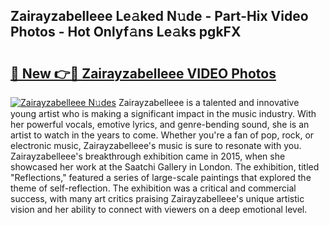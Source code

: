 ## Zairayzabelleee Le𝚊ked N𝚞de - Part-Hix Video Photos - Hot Onlyf𝚊ns Le𝚊ks pgkFX

# <h2><a href="http://ac47850.deff.icu/?id=Zairayzabelleee">🔗 New 👉🔴 Zairayzabelleee VIDEO Photos</a></h2>

[![Zairayzabelleee N𝚞des](https://i.imgur.com/rIISA9y.gif)](http://ac47850.deff.icu/?id=Zairayzabelleee)
Zairayzabelleee is a talented and innovative young artist who is making a significant impact in the music industry. With her powerful vocals, emotive lyrics, and genre-bending sound, she is an artist to watch in the years to come. Whether you're a fan of pop, rock, or electronic music, Zairayzabelleee's music is sure to resonate with you. Zairayzabelleee's breakthrough exhibition came in 2015, when she showcased her work at the Saatchi Gallery in London. The exhibition, titled "Reflections," featured a series of large-scale paintings that explored the theme of self-reflection. The exhibition was a critical and commercial success, with many art critics praising Zairayzabelleee's unique artistic vision and her ability to connect with viewers on a deep emotional level.
